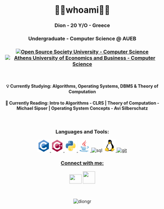 <h1 align="center"> 👨‍💻whoami👨‍💻 </h1>
<h3 align="center">Dion - 20 Y/O - Greece</h3>
<h3 align="center">Undergraduate - Computer Science @ AUEB</h3>
<h3 align="center"><a href="https://github.com/ossu/computer-science"><img alt="Open Source Society University - Computer Science" src="https://img.shields.io/badge/OSSU-computer--science-blue.svg"></a> <a href="https://www.dept.aueb.gr/en/cs"><img alt="Athens University of Economics and Business - Computer Science" src="https://img.shields.io/badge/AUEB-computer--science-bd173d"></a></h3>
<br>

<h4 align="center">
💡 Currently Studying: Algorithms, Operating Systems, DBMS & Theory of Computation</h4>
<h4 align="center">
📖 Currently Reading: Intro to Algorithms - CLRS | Theory of Computation - Michael Sipser | Operating System Concepts - Avi Silberschatz</h4>
<br>
<h3 align="center">Languages and Tools:</h3>
<p align="center"> <a href="https://www.gnu.org/software/gnu-c-manual/gnu-c-manual.html#Identifiers" target="_blank"> <img src="https://raw.githubusercontent.com/devicons/devicon/master/icons/c/c-original.svg" alt="c" width="40" height="40"/> </a> <a href="https://www.learncpp.com/" target="_blank"> <img src="https://raw.githubusercontent.com/devicons/devicon/master/icons/cplusplus/cplusplus-original.svg" alt="cplusplus" width="40" height="40"/> </a> <a href="https://www.python.org" target="_blank"> <img src="https://raw.githubusercontent.com/devicons/devicon/master/icons/python/python-original.svg" alt="python" width="40" height="40"/> </a> <a href="https://java-programming.mooc.fi" target="_blank"> <img src="https://raw.githubusercontent.com/devicons/devicon/master/icons/java/java-original.svg" alt="java" width="40" height="40"/> </a> <img src="https://upload.wikimedia.org/wikipedia/commons/thumb/2/29/Postgresql_elephant.svg/465px-Postgresql_elephant.svg.png" alt="sql" width="40" height="40"/> </a> <a href="https://www.linux.org/" target="_blank"> <img src="https://raw.githubusercontent.com/devicons/devicon/master/icons/linux/linux-original.svg" alt="linux" width="40" height="40"/> </a> <a href="https://git-scm.com/" target="_blank"> <img src="https://www.vectorlogo.zone/logos/git-scm/git-scm-icon.svg" alt="git" width="40" height="40"/> </a>
<a href="https://www.postgresql.org/" target="_blank"></p>

<h3 align="center">Connect with me:</h3>
<p align="center">
 <a href="https://discordapp.com/users/171313283167420416" target="_blank"><img src="https://seeklogo.com/images/D/discord-color-logo-E5E6DFEF80-seeklogo.com.png" height="30" width="40" /></a>
 <a href="https://www.linkedin.com/in/dion-rigatos/" target="_blank"><img src="https://cdn-icons-png.flaticon.com/512/174/174857.png" height="40" width="40" /></a></p>
<br>

<p align="center"><img align="center" src="https://github-readme-stats.vercel.app/api/top-langs?username=diongr&show_icons=true&locale=en&layout=compact&theme=darcula" alt="diongr" /></p>

